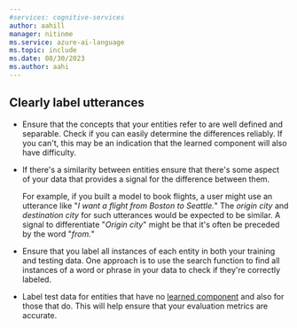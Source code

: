 ```yaml
---
#services: cognitive-services
author: aahill
manager: nitinme
ms.service: azure-ai-language
ms.topic: include
ms.date: 08/30/2023
ms.author: aahi
---
```


## Clearly label utterances 

* Ensure that the concepts that your entities refer to are well defined and separable. Check if you can easily determine the differences reliably. If you can't, this may be an indication that the learned component will also have difficulty. 

* If there's a similarity between entities ensure that there's some aspect of your data that provides a signal for the difference between them. 

    For example, if you built a model to book flights, a user might use an utterance like "*I want a flight from Boston to Seattle.*" The *origin city* and  *destination city* for such utterances would be expected to be similar. A signal to differentiate "*Origin city*" might be that it's often be preceded by the word "*from.*"

* Ensure that you label all instances of each entity in both your training and testing data. One approach is to use the search function to find all instances of a word or phrase in your data to check if they're correctly labeled.

*	Label test data for entities that have no [learned component](../concepts/entity-components.md#learned-component) and also for those that do. This will help ensure that your evaluation metrics are accurate.

